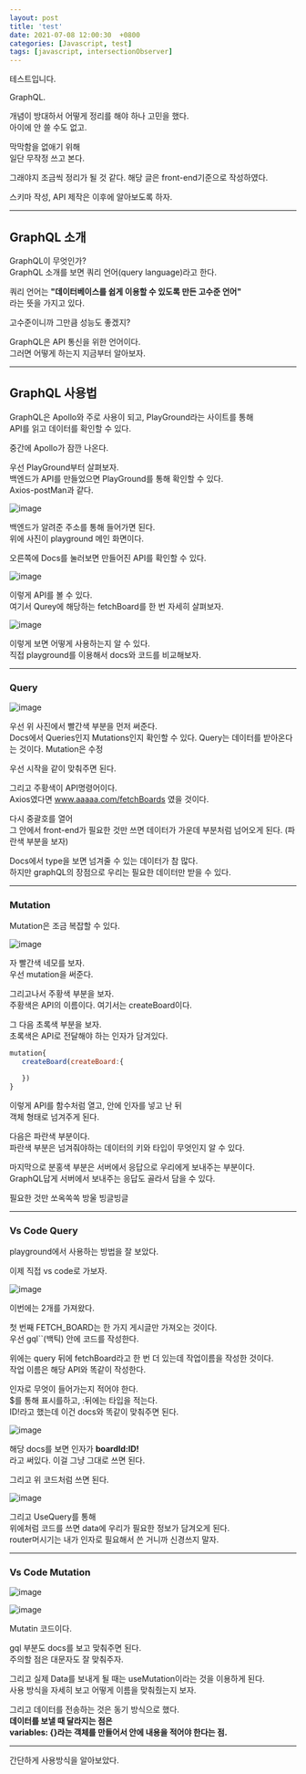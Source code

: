 ```yaml
---
layout: post
title: 'test'
date: 2021-07-08 12:00:30  +0800
categories: [Javascript, test]
tags: [javascript, intersectionObserver]
---
```


테스트입니다.

GraphQL.

개념이 방대하서 어떻게 정리를 해야 하나 고민을 했다.  
아이에 안 쓸 수도 없고.

막막함을 없애기 위해  
일단 무작정 쓰고 본다.

그래야지 조금씩 정리가 될 것 같다.
해당 글은 front-end기준으로 작성하였다.

스키마 작성, API 제작은 이후에 알아보도록 하자.

---

## **GraphQL 소개**

GraphQL이 무엇인가?  
GraphQL 소개를 보면 쿼리 언어(query language)라고 한다.

쿼리 언어는 **"데이터베이스를 쉽게 이용할 수 있도록 만든 고수준 언어"**  
라는 뜻을 가지고 있다.

고수준이니까 그만큼 성능도 좋겠지?

GraphQL은 API 통신을 위한 언어이다.  
그러면 어떻게 하는지 지금부터 알아보자.

---

## **GraphQL 사용법**

GraphQL은 Apollo와 주로 사용이 되고, PlayGround라는 사이트를 통해  
API를 읽고 데이터를 확인할 수 있다.

중간에 Apollo가 잠깐 나온다.

우선 PlayGround부터 살펴보자.  
백엔드가 API를 만들었으면 PlayGround를 통해 확인할 수 있다.  
Axios-postMan과 같다.

![image](/assets/img/sample/graphql1.png)

백엔드가 알려준 주소를 통해 들어가면 된다.  
위에 사진이 playground 메인 화면이다.

오른쪽에 Docs를 눌러보면 만들어진 API를 확인할 수 있다.

![image](/assets/img/sample/graphql2.png)

이렇게 API를 볼 수 있다.  
여기서 Qurey에 해당하는 fetchBoard를 한 번 자세히 살펴보자.

![image](/assets/img/sample/graphql3.png)

이렇게 보면 어떻게 사용하는지 알 수 있다.  
직접 playground를 이용해서 docs와 코드를 비교해보자.

---

### **Query**

![image](/assets/img/sample/graphql5.png)

우선 위 사진에서 빨간색 부분을 먼저 써준다.  
Docs에서 Queries인지 Mutations인지 확인할 수 있다.
Query는 데이터를 받아온다는 것이다.
Mutation은 수정

우선 시작을 같이 맞춰주면 된다.

그리고 주황색이 API명령어이다.  
Axios였다면 www.aaaaa.com/fetchBoards 였을 것이다.

다시 중괄호를 열어  
그 안에서 front-end가 필요한 것만 쓰면 데이터가 가운데 부분처럼 넘어오게 된다.
(파란색 부분을 보자)

Docs에서 type을 보면 넘겨줄 수 있는 데이터가 참 많다.  
하지만 graphQL의 장점으로 우리는 필요한 데이터만 받을 수 있다.

---

### **Mutation**

Mutation은 조금 복잡할 수 있다.

![image](/assets/img/sample/graphql6.png)

자 빨간색 네모를 보자.  
우선 mutation을 써준다.

그리고나서 주황색 부분을 보자.  
주황색은 API의 이름이다. 여기서는 createBoard이다.

그 다음 초록색 부분을 보자.  
초록색은 API로 전달해야 하는 인자가 담겨있다.

```js
mutation{
   createBoard(createBoard:{

   })
}
```

이렇게 API를 함수처럼 열고, 안에 인자를 넣고 난 뒤  
객체 형태로 넘겨주게 된다.

다음은 파란색 부분이다.  
파란색 부분은 넘겨줘야하는 데이터의 키와 타입이 무엇인지 알 수 있다.

마지막으로 분홍색 부분은 서버에서 응답으로 우리에게 보내주는 부분이다.  
GraphQL답게 서버에서 보내주는 응답도 골라서 담을 수 있다.

필요한 것만 쏘옥쏙쏙 방울 빙글빙글

---

### **Vs Code Query**

playground에서 사용하는 방법을 잘 보았다.

이제 직접 vs code로 가보자.

![image](/assets/img/sample/graphql7.png)

이번에는 2개를 가져왔다.

첫 번째 FETCH_BOARD는 한 가지 게시글만 가져오는 것이다.  
우선 gql``(백틱) 안에 코드를 작성한다.

위에는 query 뒤에 fetchBoard라고 한 번 더 있는데 작업이름을 작성한 것이다.  
작업 이름은 해당 API와 똑같이 작성한다.

인자로 무엇이 들어가는지 적어야 한다.  
$를 통해 표시를하고, :뒤에는 타입을 적는다.  
ID!라고 했는데 이건 docs와 똑같이 맞춰주면 된다.

![image](/assets/img/sample/graphql8.png)

해당 docs를 보면 인자가 **boardId:ID!**  
라고 써있다. 이걸 그냥 그대로 쓰면 된다.

그리고 위 코드처럼 쓰면 된다.

![image](/assets/img/sample/graphql9.png)

그리고 UseQuery를 통해  
위에처럼 코드를 쓰면 data에 우리가 필요한 정보가 담겨오게 된다.  
router머시기는 내가 인자로 필요해서 쓴 거니까 신경쓰지 말자.

---

### **Vs Code Mutation**

![image](/assets/img/sample/graphql10.png)

![image](/assets/img/sample/graphql11.png)

Mutatin 코드이다.

gql 부분도 docs를 보고 맞춰주면 된다.  
주의할 점은 대문자도 잘 맞춰주자.

그리고 실제 Data를 보내게 될 때는
useMutation이라는 것을 이용하게 된다.  
사용 방식을 자세히 보고 어떻게 이름을 맞춰줬는지 보자.

그리고 데이터를 전송하는 것은 동기 방식으로 했다.  
**데이터를 보낼 때 달라지는 점은**  
**variables: {}라는 객체를 만들어서 안에 내용을 적어야 한다는 점.**

---

간단하게 사용방식을 알아보았다.
